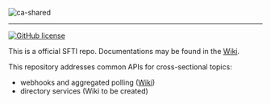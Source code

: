 ![ca-shared](https://github.com/swissfintechinnovations/ca-shared/assets/116151702/1b727cdd-f154-4dc6-84e2-e5fe205f1581)



---
<!-- [![GitHub release](https://img.shields.io/github/release/swissfintechinnovations/ca-shared)](https://github.com/swissfintechinnovations/ca-shared/releases/) -->
<!-- ![GitHub checks](https://img.shields.io/github/checks-status/swissfintechinnovations/ca-shared/main) -->
<!-- ![Swagger Validator](https://img.shields.io/swagger/valid/3.0?specUrl=https%3A%2F%2Fraw.githubusercontent.com%2FOAI%2FOpenAPI-Specification%2Fmaster%2Fexamples%2Fv2.0%2Fjson%2Fpetstore-expanded.json) -->
[![GitHub license](https://img.shields.io/github/license/swissfintechinnovations/ca-shared)](https://github.com/swissfintechinnovations/ca-shared/blob/main/LICENSE)

This is a official SFTI repo. Documentations may be found in the [Wiki](https://github.com/swissfintechinnovations/ca-shared/wiki).

This repository addresses common APIs for cross-sectional topics:
- webhooks and aggregated polling ([Wiki](https://github.com/swissfintechinnovations/ca-shared/wiki))
- directory services (Wiki to be created)
